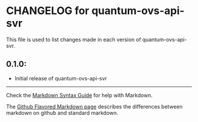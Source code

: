 # CHANGELOG for quantum-ovs-api-svr

This file is used to list changes made in each version of quantum-ovs-api-svr.

## 0.1.0:

* Initial release of quantum-ovs-api-svr

- - - 
Check the [Markdown Syntax Guide](http://daringfireball.net/projects/markdown/syntax) for help with Markdown.

The [Github Flavored Markdown page](http://github.github.com/github-flavored-markdown/) describes the differences between markdown on github and standard markdown.

